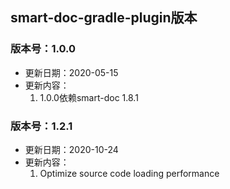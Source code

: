 ## smart-doc-gradle-plugin版本
### 版本号：1.0.0
- 更新日期：2020-05-15
- 更新内容：
	1. 1.0.0依赖smart-doc 1.8.1
### 版本号：1.2.1
- 更新日期：2020-10-24
- 更新内容：
	1. Optimize source code loading performance

	